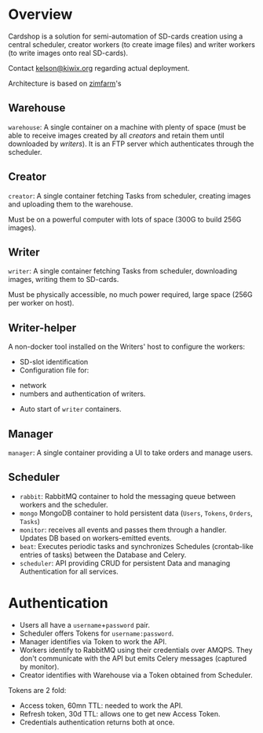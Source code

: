 # Overview

Cardshop is a solution for semi-automation of SD-cards creation using a central scheduler, creator workers (to create image files) and writer workers (to write images onto real SD-cards).

Contact kelson@kiwix.org regarding actual deployment.

Architecture is based on [zimfarm](https://github.com/openzim/zimfarm)'s

## Warehouse

`warehouse`: A single container on a machine with plenty of space (must be able to receive images created by all _creators_ and retain them until downloaded by _writers_). It is an FTP server which authenticates through the scheduler.

## Creator

`creator`: A single container fetching Tasks from scheduler, creating images and uploading them to the warehouse.

Must be on a powerful computer with lots of space (300G to build 256G images).

## Writer

`writer`: A single container fetching Tasks from scheduler, downloading images, writing them to SD-cards.

Must be physically accessible, no much power required, large space (256G per worker on host).

## Writer-helper

A non-docker tool installed on the Writers' host to configure the workers:

* SD-slot identification
* Configuration file for:
 - network
 - numbers and authentication of writers.
* Auto start of `writer` containers.

## Manager

`manager`: A single container providing a UI to take orders and manage users.

## Scheduler

* `rabbit`: RabbitMQ container to hold the messaging queue between workers and the scheduler.
* `mongo` MongoDB container to hold persistent data (`Users`, `Tokens`, `Orders`, `Tasks`)
* `monitor`: receives all events and passes them through a handler. Updates DB based on workers-emitted events.
* `beat`: Executes periodic tasks and synchronizes Schedules (crontab-like entries of tasks) between the Database and Celery.
* `scheduler`: API providing CRUD for persistent Data and managing Authentication for all services.


# Authentication

* Users all have a `username`+`password` pair.
* Scheduler offers Tokens for `username:password`.
* Manager identifies via Token to work the API.
* Workers identify to RabbitMQ using their credentials over AMQPS. They don't communicate with the API but emits Celery messages (captured by monitor).
* Creator identifies with Warehouse via a Token obtained from Scheduler.

Tokens are 2 fold:

* Access token, 60mn TTL: needed to work the API.
* Refresh token, 30d TTL: allows one to get new Access Token.
* Credentials authentication returns both at once.
